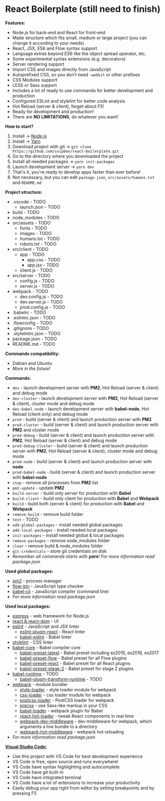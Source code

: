 # React Boilerplate (still need to finish)

**Features:**
- Node.js for back-end and React for front-end
- Made structure which fits small, medium or large project (you can change it according to your needs)
- React, JSX, ES6 and Flow syntax support
- Language extras beyond ES6 like the object spread operator, etc.
- Some experimental syntax extensions (e.g. decorators)
- Server rendering support
- Import CSS and images directly from JavaScript
- Autoprefixed CSS, so you don’t need `-webkit` or other prefixes
- CSS Modules support
- LESS or Sass support
- Includes a lot of ready to use commands for better development and production
- Configured ESLint and stylelint for better code analysis
- Hot Reload (server & client), forget about F5!
- Ready for development and production!
- There are **NO LIMITATIONS**, do whatever you want!

**How to start?**

1. Install -> [Node.js](https://nodejs.org/en/download)
2. Install -> [Yarn](https://yarnpkg.com/en/docs/install)
3. Download project with git -> `git clone https://github.com/svipben/react-boilerplate.git`
4. Go to the directory where you downloaded the project
5. Install all needed packages -> `yarn init-packages`
6. Launch development server -> `yarn dev`
7. That's it, you're ready to develop apps faster than ever before!
8. Not necessary, but you can edit `package.json`, `src/assets/humans.txt` and `README.md`

**Project structure:**
- .vscode - TODO
    - launch.json - TODO
- build - TODO
- node_modules - TODO
- src/assets - TODO
    - fonts - TODO
    - images - TODO
    - humans.txt - TODO
    - robots.txt - TODO
- src/client - TODO
    - app - TODO
        - app.css - TODO
        - app.jsx - TODO
    - client.js - TODO
- src/server - TODO
    - config.js - TODO
    - server.js - TODO
- webpack - TODO
    - dev.config.js - TODO
    - dev.server.js - TODO
    - prod.config.js - TODO
- .babelrc - TODO
- .eslintrc.json - TODO
- .flowconfig - TODO
- .gitignore - TODO
- .stylelintrc.json - TODO
- package.json - TODO
- README.md - TODO

**Commands compatibility:**
- Debian and Ubuntu
- *More in the future!*

**Commands:**
- `dev` - launch development server with **PM2**, Hot Reload (server & client) and debug mode
- `dev-cluster` - launch development server with **PM2**, Hot Reload (server & client), cluster mode and debug mode
- `dev-babel-node` - launch development server with **babel-node**, Hot Reload (client only) and debug mode
- `prod` - build (server & client) and launch production server with **PM2**
- `prod-cluster` - build (server & client) and launch production server with **PM2** and cluster mode
- `prod-debug` - build (server & client) and launch production server with **PM2**, Hot Reload (server & client) and debug mode
- `prod-debug-cluster` - build (server & client) and launch production server with **PM2**, Hot Reload (server & client), cluster mode and debug mode
- `prod-node` - build (server & client) and launch production server with **node**
- `prod-babel-node` - build (server & client) and launch production server with **babel-node**
- `stop` - remove all processes from **PM2** list
- `pm2-update` - update **PM2**
- `build-server` - build only server for production with **Babel**
- `build-client` - build only client for production with **Babel** and **Webpack**
- `build` - build both (server & client) for production with **Babel** and **Webpack**
- `remove-build` - remove build folder
- `test` - TODO
- `add-global-packages` - install needed global packages
- `add-local-packages` - install needed local packages
- `init-packages` - install needed global & local packages
- `remove-packages` - remove node_modules folder
- `clear` - remove build & node_modules folder
- `git-credentials` - store git credentials on disk
- *Remember all commands starts with __yarn__! For more information read package.json*

**Used global packages:**
- [pm2](http://pm2.keymetrics.io) - process manager
- [flow-bin](https://flowtype.org) - JavaScript type checker
- [babel-cli](http://babeljs.io) - JavaScript compiler (command line)
- *For more information read package.json*

**Used local packages:**
- [express](http://expressjs.com) - web framework for Node.js
- [react & react-dom](https://facebook.github.io/react) - UI
- [eslint](http://eslint.org) - JavaScript and JSX linter
    - [eslint-plugin-react](https://github.com/yannickcr/eslint-plugin-react) - React linter
    - [babel-eslint](https://github.com/babel/babel-eslint) - Babel linter
- [stylelint](https://stylelint.io) - CSS linter
- [babel-core](https://github.com/babel/babel/tree/master/packages/babel-core) - Babel compiler core
    - [babel-preset-latest](https://github.com/babel/babel/tree/master/packages/babel-preset-latest) - Babel preset including es2015, es2016, es2017
    - [babel-preset-flow](https://github.com/babel/babel/tree/master/packages/babel-preset-flow) - Babel preset for all Flow plugins
    - [babel-preset-react](https://github.com/babel/babel/tree/master/packages/babel-preset-react) - Babel preset for all React plugins
    - [babel-preset-stage-2](https://github.com/babel/babel/tree/master/packages/babel-preset-stage-2) - Babel preset for stage 2 plugins
- [babel-runtime](https://github.com/babel/babel/tree/master/packages/babel-runtime) - TODO
    - [babel-plugin-transform-runtime](https://github.com/babel/babel/tree/master/packages/babel-plugin-transform-runtime) - TODO
- [webpack](https://webpack.js.org) - module bundler
    - [style-loader](https://github.com/webpack-contrib/style-loader) - style loader module for webpack
    - [css-loader](https://github.com/webpack-contrib/css-loader) - css loader module for webpack
    - [postcss-loader](https://github.com/postcss/postcss-loader) - PostCSS loader for webpack
    - [precss](https://github.com/jonathantneal/precss) - use Sass-like markup in your CSS
    - [babel-loader](https://github.com/babel/babel-loader) - webpack plugin for Babel
    - [react-hot-loader](https://github.com/gaearon/react-hot-loader) - tweak React components in real time
    - [webpack-dev-middleware](https://github.com/webpack/webpack-dev-middleware) - dev middleware for webpack, which arguments a live bundle to a directory
    - [webpack-hot-middleware](https://github.com/glenjamin/webpack-hot-middleware) - webpack hot reloading
- *For more information read package.json*

**[Visual Studio Code:](https://code.visualstudio.com)**
- Use this project with VS Code for best development experience
- VS Code is free, open source and runs everywhere!
- VS Code have syntax highlighting and autocomplete
- VS Code have git built-in
- VS Code have integrated terminal
- VS Code have a lot of extensions to increase your productivity
- Easily debug your app right from editor by setting breakpoints and by pressing F5